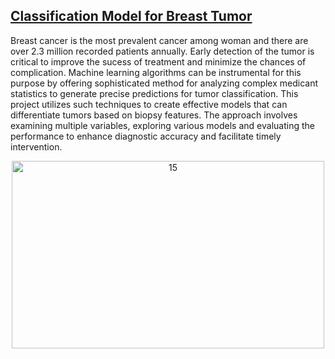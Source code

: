 ## [Classification Model for Breast Tumor](https://github.com/AzmaynInkishaf/Classification-Model-for-Breast-Cancer)

Breast cancer is the most prevalent cancer among woman and there are over 2.3 million recorded patients annually. Early detection of the tumor is critical to improve the sucess of treatment and minimize the chances of complication. Machine learning algorithms can be instrumental for this purpose by offering sophisticated method for analyzing complex medicant statistics to generate precise predictions for tumor classification. This project utilizes such techniques to create effective models that can differentiate tumors based on biopsy features. The approach involves examining multiple variables, exploring various models and evaluating the performance to enhance diagnostic accuracy and facilitate timely intervention.

<p align="center"><img src="https://github.com/user-attachments/assets/bddabe87-399b-47be-a72e-fc090c165899" alt="15" style="width: 500px; height: 300px;"></p>
